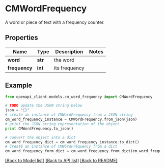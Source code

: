 # CMWordFrequency

A word or piece of text with a frequency counter.

## Properties
Name | Type | Description | Notes
------------ | ------------- | ------------- | -------------
**word** | **str** | the word | 
**frequency** | **int** | its frequency | 

## Example

```python
from openapi_client.models.cm_word_frequency import CMWordFrequency

# TODO update the JSON string below
json = "{}"
# create an instance of CMWordFrequency from a JSON string
cm_word_frequency_instance = CMWordFrequency.from_json(json)
# print the JSON string representation of the object
print CMWordFrequency.to_json()

# convert the object into a dict
cm_word_frequency_dict = cm_word_frequency_instance.to_dict()
# create an instance of CMWordFrequency from a dict
cm_word_frequency_form_dict = cm_word_frequency.from_dict(cm_word_frequency_dict)
```
[[Back to Model list]](../README.md#documentation-for-models) [[Back to API list]](../README.md#documentation-for-api-endpoints) [[Back to README]](../README.md)


